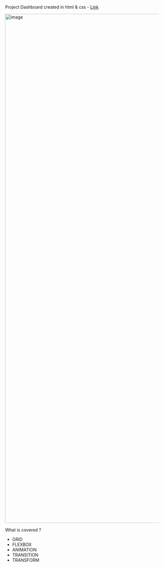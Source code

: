 Project Dashboard created in html & css - <a href="https://bajran.github.io/Project-Analytics---CSS">Link</a>

<img width="1668" alt="image" src="https://github.com/user-attachments/assets/ce322aaa-15a5-4b58-97ff-5d90a16b6665" />

What is covered ?
- GRID
- FLEXBOX
- ANIMATION
- TRANSITION
- TRANSFORM
